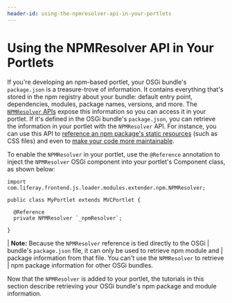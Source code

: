 ```yaml
---
header-id: using-the-npmresolver-api-in-your-portlets
---
```


# Using the NPMResolver API in Your Portlets

If you're developing an npm-based portlet, your OSGi bundle's `package.json` is 
a treasure-trove of information. It contains everything that's stored in the 
npm registry about your bundle: default entry point, dependencies, modules, 
package names, versions, and more. The 
[`NPMResolver` APIs](@app-ref@/foundation/latest/javadocs/com/liferay/frontend/js/loader/modules/extender/npm/NPMResolver.html) 
expose this information so you can access it in your portlet. If it's defined 
in the OSGi bundle's `package.json`, you can retrieve the information in your 
portlet with the `NPMResolver` API. For instance, you can use this API to 
[reference an npm package's static resources](/docs/7-1/tutorials/-/knowledge_base/t/obtaining-dependency-npm-package-descriptors) 
(such as CSS files) and even to
[make your code more maintainable](/docs/7-1/tutorials/-/knowledge_base/t/referencing-an-npm-modules-package). 

To enable the `NPMResolver` in your portlet, use the `@Reference` annotation to 
inject the `NPMResolver` OSGi component into your portlet's Component class, as 
shown below:

    import com.liferay.frontend.js.loader.modules.extender.npm.NPMResolver;

    public class MyPortlet extends MVCPortlet {
      
      @Reference
      private NPMResolver `_npmResolver`;
      
    }

| **Note:** Because the `NPMResolver` reference is tied directly to the OSGi
| bundle's `package.json` file, it can only be used to retrieve npm module and
| package information from that file. You can't use the `NPMResolver` to retrieve
| npm package information for other OSGi bundles.
 
Now that the `NPMResolver` is added to your portlet, the tutorials in this 
section describe retrieving your OSGi bundle's npm package and module 
information.
